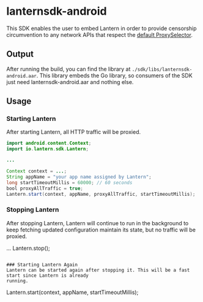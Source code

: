 # lanternsdk-android
This SDK enables the user to embed Lantern in order to provide censorship circumvention to any
network APIs that respect the [default ProxySelector](https://developer.android.com/reference/java/net/ProxySelector#getDefault()).

## Output
After running the build, you can find the library at `./sdk/libs/lanternsdk-android.aar`. This
library embeds the Go library, so consumers of the SDK just need lanternsdk-android.aar and nothing
else.

## Usage

### Starting Lantern
After starting Lantern, all HTTP traffic will be proxied.

```java
import android.content.Context;
import io.lantern.sdk.Lantern;

...

Context context = ...;
String appName = "your app name assigned by Lantern";
long startTimeoutMillis = 60000; // 60 seconds
bool proxyAllTraffic = true;        
Lantern.start(context, appName, proxyAllTraffic, startTimeoutMillis);
```

### Stopping Lantern
After stopping Lantern, Lantern will continue to run in the background to keep fetching updated
configuration maintain its state, but no traffic will be proxied.

...
Lantern.stop();
```

### Starting Lantern Again
Lantern can be started again after stopping it. This will be a fast start since Lantern is already
running.

```
Lantern.start(context, appName, startTimeoutMillis);
```
